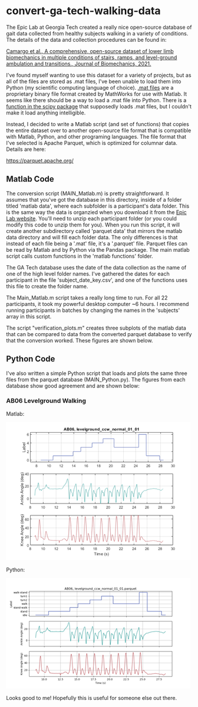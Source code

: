 # convert-ga-tech-walking-data

The Epic Lab at Georgia Tech created a really nice open-source database of gait data collected from healthy subjects walking in a variety of conditions.
The details of the data and collection procedures can be found in:

[Camargo et al., A comprehensive, open-source dataset of lower limb
biomechanics in multiple conditions of stairs, ramps, and level-ground
ambulation and transitions., Journal of Biomechanics, 2021.](https://www.sciencedirect.com/science/article/pii/S0021929021001007)

I've found myself wanting to use this dataset for a variety of projects, but as all of the files are stored as .mat files, I've been unable to load
them into Python (my scientific computing language of choice). [.mat files](https://www.mathworks.com/help/matlab/import_export/mat-file-versions.html) are
a proprietary binary file format created by MathWorks for use with Matlab. It seems like there should be a way to load a .mat file into Python. There is a
[function in the scipy package](https://docs.scipy.org/doc/scipy/reference/generated/scipy.io.loadmat.html) that supposedly loads .mat files, but I couldn't
make it load anything intelligible.

Instead, I decided to write a Matlab script (and set of functions) that copies the entire dataset over to another open-source file format that is compatible
with Matlab, Python, and other programing languages. The file format that I've selected is Apache Parquet, which is optimized for columnar data. Details are here:

https://parquet.apache.org/

## Matlab Code

The conversion script (MAIN_Matlab.m) is pretty straightforward. It assumes that you've got the database in this directory, inside of a folder titled 'matlab data', where each
subfolder is a participant's data folder. This is the same way the data is organzied when you download it from the
[Epic Lab website](https://www.epic.gatech.edu/opensource-biomechanics-camargo-et-al/). You'll need to unzip each participant folder (or you could modify this code to unzip them
for you). When you run this script, it will create another subdirectory called 'parquet data' that mirrors the matlab data directory and will fill each folder data. The only
differences is that instead of each file being a '.mat' file, it's a '.parquet' file. Parquet files can be read by Matlab and by Python via the Pandas package. The main matlab
script calls custom functions in the 'matlab functions' folder. 

The GA Tech database uses the date of the data collection as the name of one of the high level folder names. I've gathered the dates for each participant in the file
'subject_date_key.csv', and one of the functions uses this file to create the folder name.

The Main_Matlab.m script takes a really long time to run. For all 22 participants, it took my powerful desktop computer ~6 hours. I recommend running participants in batches by
changing the names in the 'subjects' array in this script.

The script "verification_plots.m" creates three subplots of the matlab data that can be compared to data from the converted parquet database to verify that the conversion worked.
These figures are shown below. 

## Python Code

I've also written a simple Python script that loads and plots the same three files from the parquet database (MAIN_Python.py). The figures from each database show good agreement
and are shown below:

### AB06 Levelground Walking

Matlab:

<img src="img/AB06_levelground_ccw_normal_01_01_matlab.png" width=500>

Python:

<img src="img/AB06_levelground_ccw_normal_01_01_python.png" width=500>

Looks good to me! Hopefully this is useful for someone else out there. 
